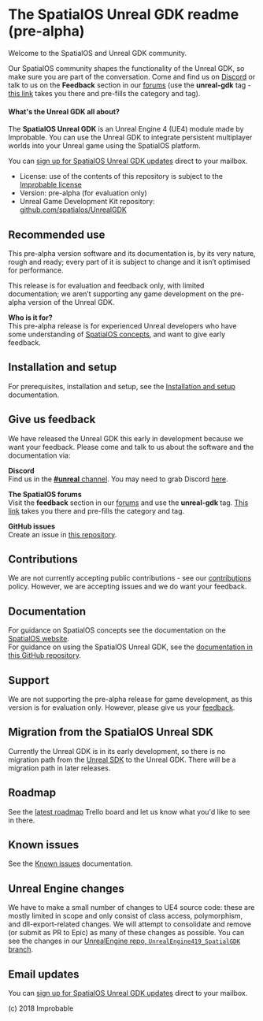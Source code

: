 # The SpatialOS Unreal GDK readme (pre-alpha)

Welcome to the SpatialOS and Unreal GDK community.

Our SpatialOS community shapes the functionality of the Unreal GDK, so make sure you are part of the conversation. Come and find us on [Discord](https://discordapp.com/channels/311273633307951114/339471548647866368) or talk to us on the **Feedback** section in our [forums](https://forums.improbable.io/) (use the **unreal-gdk** tag - [this link](https://forums.improbable.io/new-topic?category=Feedback&tags=unreal-gdk) takes you there and pre-fills the category and tag).

#### What's the Unreal GDK all about?
The **SpatialOS Unreal GDK** is an Unreal Engine 4 (UE4) module made by Improbable. You can use the Unreal GDK to integrate persistent multiplayer worlds into your Unreal game using the SpatialOS platform. 

You can [sign up for SpatialOS Unreal GDK updates](link) direct to your mailbox.

* License: use of the contents of this repository is subject to the [Improbable license](LICENSE.md)
* Version: pre-alpha (for evaluation only)
* Unreal Game Development Kit repository: [github.com/spatialos/UnrealGDK](https://github.com/spatialos/UnrealGDK)

## Recommended use
This pre-alpha version software and its documentation is, by its very nature, rough and ready; every part of it is subject to change and it isn’t optimised for performance.

This release is for evaluation and feedback only, with limited documentation; we aren’t supporting any game development on the pre-alpha version of the Unreal GDK.

**Who is it for?** <br>
This pre-alpha release is for experienced Unreal developers who have some understanding of [SpatialOS concepts](https://docs.improbable.io/reference/13.0/shared/concepts/spatialos), and want to give early feedback.

## Installation and setup
For prerequisites, installation and setup, see the [Installation and setup](docs/setup-and-installing.md) documentation.

## Give us feedback
We have released the Unreal GDK this early in development because we want your feedback. Please come and talk to us about the software and the documentation via:

**Discord**<br>
Find us in the [**#unreal** channel](https://discordapp.com/channels/311273633307951114/339471548647866368). You may need to grab Discord [here](https://discordapp.com/).

**The SpatialOS forums**<br>
Visit the **feedback** section in our [forums](https://forums.improbable.io/) and use the **unreal-gdk** tag. [This link](https://forums.improbable.io/new-topic?category=Feedback&tags=unreal-gdk) takes you there and pre-fills the category and tag.

**GitHub issues**<br>
Create an issue in [this repository](https://github.com/spatialos/unreal-gdk/issues).

## Contributions
We are not currently accepting public contributions - see our [contributions](https://github.com/improbabl/unreal-gdk/.github/CONTRIBUTING.md) policy. However, we are accepting issues and we do want your feedback.

## Documentation
For guidance on SpatialOS concepts see the documentation on the [SpatialOS website](https://docs.improbable.io/reference/13.0/shared/concepts/spatialos). <br/> 
For guidance on using the SpatialOS Unreal GDK, see the [documentation in this GitHub repository](docs/readme.md).

## Support
We are not supporting the pre-alpha release for game development, as this version is for evaluation only. However, please give us your [feedback](#give-us-feedback).

## Migration from the SpatialOS Unreal SDK

Currently the Unreal GDK is in its early development, so there is no migration path from the [Unreal SDK](https://github.com/spatialos/UnrealSDK) to the Unreal GDK. There will be a migration path in later releases.

## Roadmap
See the [latest roadmap]() Trello board and let us know what you'd like to see in there.

## Known issues
 See the [Known issues](docs/known-issues.md) documentation.

## Unreal Engine changes
We have to make a small number of changes to UE4 source code: these are mostly limited in scope and only consist of class access, polymorphism, and dll-export-related changes. We will attempt to consolidate and remove (or submit as PR to Epic) as many of these changes as possible. You can see the changes in our [UnrealEngine repo, `UnrealEngine419_SpatialGDK` branch](https://github.com/improbable/UnrealEngine/tree/UnrealEngine419_SpatialGDK). <br/>

## Email updates

You can [sign up for SpatialOS Unreal GDK updates](link) direct to your mailbox.

(c) 2018 Improbable